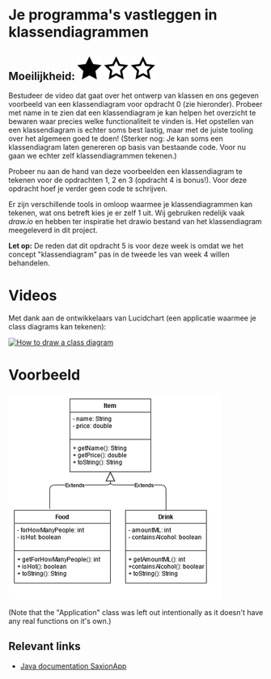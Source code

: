 # Je programma's vastleggen in klassendiagrammen
## Moeilijkheid: ![Filled](../resources/star-filled.svg) ![Outlined](../resources/star-outlined.svg) ![Outlined](../resources/star-outlined.svg) 

Bestudeer de video dat gaat over het ontwerp van klassen en ons gegeven voorbeeld van een klassendiagram voor opdracht 0 (zie hieronder). Probeer
met name in te zien dat een klassendiagram je kan helpen het overzicht te bewaren waar precies welke functionaliteit te vinden is. Het opstellen
van een klassendiagram is echter soms best lastig, maar met de juiste tooling over het algemeen goed te doen! (Sterker nog: Je kan 
soms een klassendiagram laten genereren op basis van bestaande code. Voor nu gaan we echter zelf klassendiagrammen tekenen.)

Probeer nu aan de hand van deze voorbeelden een klassendiagram te tekenen voor de opdrachten 1, 2 en 3 (opdracht 4 is bonus!). Voor deze opdracht hoef je verder geen code te schrijven.

Er zijn verschillende tools in omloop waarmee je klassendiagrammen kan tekenen, wat ons betreft kies je er zelf 1 uit. Wij gebruiken redelijk vaak _draw.io_ en 
hebben ter inspiratie het drawio bestand van het klassendiagram meegeleverd in dit project.

**Let op:** De reden dat dit opdracht 5 is voor deze week is omdat we het concept "klassendiagram" pas in de tweede les van week 4 willen behandelen.

# Videos
Met dank aan de ontwikkelaars van Lucidchart (een applicatie waarmee je class diagrams kan tekenen):

[![How to draw a class diagram](http://img.youtube.com/vi/UI6lqHOVHic/0.jpg)](http://www.youtube.com/watch?v=UI6lqHOVHic)

# Voorbeeld

![Sample classdiagram](Exercise0.png)

(Note that the "Application" class was left out intentionally as it doesn't have any real functions on it's own.)

## Relevant links
* [Java documentation SaxionApp](https://saxionapp.hboictlab.nl/nl/saxion/app/SaxionApp.html)
